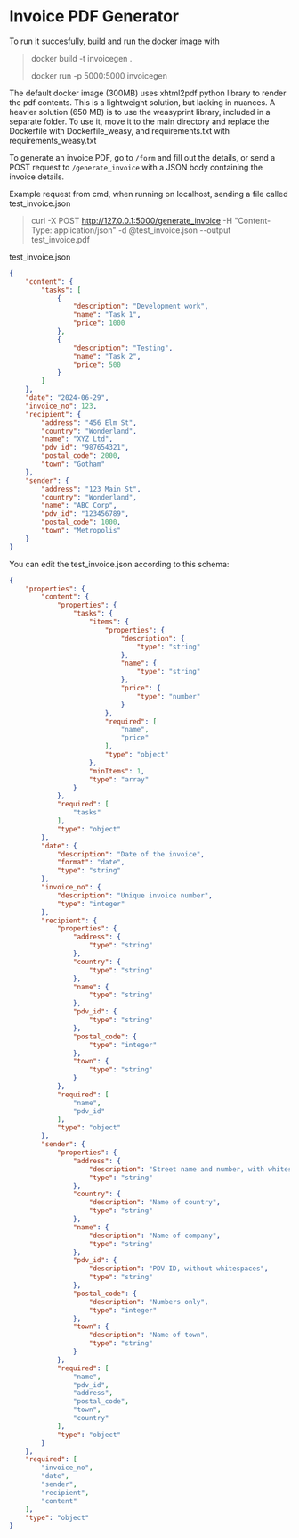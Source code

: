 # Invoice PDF Generator

To run it succesfully, build and run the docker image with

> docker build -t invoicegen .
>
>
> docker run -p 5000:5000 invoicegen

The default docker image (300MB) uses xhtml2pdf python library to render the pdf contents. This is a lightweight solution, but lacking in nuances. A heavier solution (650 MB) is to use the weasyprint library, included in a separate folder. To use it, move it to the main directory and replace the Dockerfile with Dockerfile_weasy, and requirements.txt with requirements_weasy.txt

To generate an invoice PDF, go to `/form` and fill out the details, or send a POST request to `/generate_invoice` with a JSON body containing the invoice details.

Example request from cmd, when running on localhost, sending a file called test_invoice.json

> curl -X POST http://127.0.0.1:5000/generate_invoice -H "Content-Type: application/json" -d @test_invoice.json --output test_invoice.pdf

test_invoice.json

```json
{
    "content": {
        "tasks": [
            {
                "description": "Development work",
                "name": "Task 1",
                "price": 1000
            },
            {
                "description": "Testing",
                "name": "Task 2",
                "price": 500
            }
        ]
    },
    "date": "2024-06-29",
    "invoice_no": 123,
    "recipient": {
        "address": "456 Elm St",
        "country": "Wonderland",
        "name": "XYZ Ltd",
        "pdv_id": "987654321",
        "postal_code": 2000,
        "town": "Gotham"
    },
    "sender": {
        "address": "123 Main St",
        "country": "Wonderland",
        "name": "ABC Corp",
        "pdv_id": "123456789",
        "postal_code": 1000,
        "town": "Metropolis"
    }
}
```

You can edit the test_invoice.json according to this schema:

```json
{
    "properties": {
        "content": {
            "properties": {
                "tasks": {
                    "items": {
                        "properties": {
                            "description": {
                                "type": "string"
                            },
                            "name": {
                                "type": "string"
                            },
                            "price": {
                                "type": "number"
                            }
                        },
                        "required": [
                            "name",
                            "price"
                        ],
                        "type": "object"
                    },
                    "minItems": 1,
                    "type": "array"
                }
            },
            "required": [
                "tasks"
            ],
            "type": "object"
        },
        "date": {
            "description": "Date of the invoice",
            "format": "date",
            "type": "string"
        },
        "invoice_no": {
            "description": "Unique invoice number",
            "type": "integer"
        },
        "recipient": {
            "properties": {
                "address": {
                    "type": "string"
                },
                "country": {
                    "type": "string"
                },
                "name": {
                    "type": "string"
                },
                "pdv_id": {
                    "type": "string"
                },
                "postal_code": {
                    "type": "integer"
                },
                "town": {
                    "type": "string"
                }
            },
            "required": [
                "name",
                "pdv_id"
            ],
            "type": "object"
        },
        "sender": {
            "properties": {
                "address": {
                    "description": "Street name and number, with whitespaces",
                    "type": "string"
                },
                "country": {
                    "description": "Name of country",
                    "type": "string"
                },
                "name": {
                    "description": "Name of company",
                    "type": "string"
                },
                "pdv_id": {
                    "description": "PDV ID, without whitespaces",
                    "type": "string"
                },
                "postal_code": {
                    "description": "Numbers only",
                    "type": "integer"
                },
                "town": {
                    "description": "Name of town",
                    "type": "string"
                }
            },
            "required": [
                "name",
                "pdv_id",
                "address",
                "postal_code",
                "town",
                "country"
            ],
            "type": "object"
        }
    },
    "required": [
        "invoice_no",
        "date",
        "sender",
        "recipient",
        "content"
    ],
    "type": "object"
}
```
